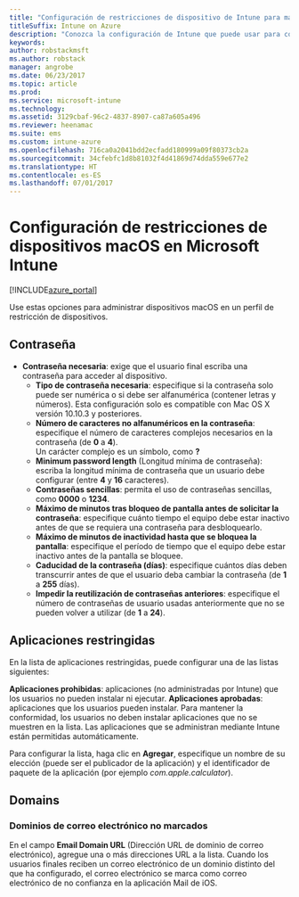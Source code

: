 ```yaml
---
title: "Configuración de restricciones de dispositivo de Intune para macOS"
titleSuffix: Intune on Azure
description: "Conozca la configuración de Intune que puede usar para controlar los valores de configuración y la funcionalidad de los dispositivos macOS."
keywords: 
author: robstackmsft
ms.author: robstack
manager: angrobe
ms.date: 06/23/2017
ms.topic: article
ms.prod: 
ms.service: microsoft-intune
ms.technology: 
ms.assetid: 3129cbaf-96c2-4837-8907-ca87a605a496
ms.reviewer: heenamac
ms.suite: ems
ms.custom: intune-azure
ms.openlocfilehash: 716ca0a2041bdd2ecfadd180999a09f80373cb2a
ms.sourcegitcommit: 34cfebfc1d8b81032f4d41869d74dda559e677e2
ms.translationtype: HT
ms.contentlocale: es-ES
ms.lasthandoff: 07/01/2017
---
```

# <a name="macos-device-restriction-settings-in-microsoft-intune"></a>Configuración de restricciones de dispositivos macOS en Microsoft Intune

[!INCLUDE[azure_portal](./includes/azure_portal.md)]

Use estas opciones para administrar dispositivos macOS en un perfil de restricción de dispositivos.

## <a name="password"></a>Contraseña
-   **Contraseña necesaria**: exige que el usuario final escriba una contraseña para acceder al dispositivo.
    -   **Tipo de contraseña necesaria**: especifique si la contraseña solo puede ser numérica o si debe ser alfanumérica (contener letras y números). Esta configuración solo es compatible con Mac OS X versión 10.10.3 y posteriores.
    -   **Número de caracteres no alfanuméricos en la contraseña**: especifique el número de caracteres complejos necesarios en la contraseña (de **0** a **4**).<br>Un carácter complejo es un símbolo, como **?**
    -   **Minimum password length** (Longitud mínima de contraseña): escriba la longitud mínima de contraseña que un usuario debe configurar (entre **4** y **16** caracteres).
    -   **Contraseñas sencillas**: permita el uso de contraseñas sencillas, como **0000** o **1234**.
    -   **Máximo de minutos tras bloqueo de pantalla antes de solicitar la contraseña**: especifique cuánto tiempo el equipo debe estar inactivo antes de que se requiera una contraseña para desbloquearlo.
    -   **Máximo de minutos de inactividad hasta que se bloquea la pantalla**: especifique el período de tiempo que el equipo debe estar inactivo antes de la pantalla se bloquee.
    -   **Caducidad de la contraseña (días)**: especifique cuántos días deben transcurrir antes de que el usuario deba cambiar la contraseña (de **1** a **255** días).
    -   **Impedir la reutilización de contraseñas anteriores**: especifique el número de contraseñas de usuario usadas anteriormente que no se pueden volver a utilizar (de **1** a **24**).

## <a name="restricted-apps"></a>Aplicaciones restringidas

En la lista de aplicaciones restringidas, puede configurar una de las listas siguientes:

**Aplicaciones prohibidas**: aplicaciones (no administradas por Intune) que los usuarios no pueden instalar ni ejecutar.
**Aplicaciones aprobadas**: aplicaciones que los usuarios pueden instalar. Para mantener la conformidad, los usuarios no deben instalar aplicaciones que no se muestren en la lista. Las aplicaciones que se administran mediante Intune están permitidas automáticamente.

Para configurar la lista, haga clic en **Agregar**, especifique un nombre de su elección (puede ser el publicador de la aplicación) y el identificador de paquete de la aplicación (por ejemplo *com.apple.calculator*).

## <a name="domains"></a>Domains

### <a name="unmarked-email-domains"></a>Dominios de correo electrónico no marcados

En el campo **Email Domain URL** (Dirección URL de dominio de correo electrónico), agregue una o más direcciones URL a la lista. Cuando los usuarios finales reciben un correo electrónico de un dominio distinto del que ha configurado, el correo electrónico se marca como correo electrónico de no confianza en la aplicación Mail de iOS.

